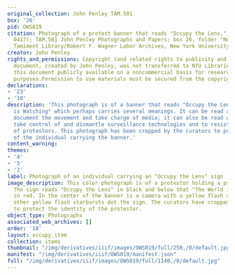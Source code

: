 ```yaml
---
original_collection: John Penley TAM.501
box: '26'
pid: OWS019
citation: Photograph of a protest banner that reads "Occupy the Lens," 2011 (negative
  0417); TAM.501 John Penley Photographs and Papers; box 26, folder "Negatives 6-24-2011—1-7-2012";
  Tamiment Library/Robert F. Wagner Labor Archives, New York University
creator: John Penley
rights_and_permissions: Copyright (and related rights to publicity and privacy) to
  document, created by John Penley, was not transferred to NYU Libraries. We are making
  this document publicly available on a noncommercial basis for research and educational
  purposes.Permission to use materials must be secured from the copyright holder.
declarations:
- '23'
- '18'
description: 'This photograph is of a banner that reads "Occupy the Lens: The World
  is Watching" which perhaps carries several meanings. It can be read as a call to
  document the movement and take charge of media; it can also be read as a call to
  take control of and dismantle surveillance technologies and to resist the monitoring
  of protestors. This photograph has been cropped by the curators to protect the identity
  of the individual carrying the banner.'
content_warning:
themes:
- '4'
- '5'
- '2'
label: Photograph of an individual carrying an "Occupy the Lens" sign
image_description: This color photograph is of a protestor holding a protest sign.
  The sign reads "Occupy the Lens" in black and below that "The World is Watching"
  in red. In the center of the banner is a camera with a yellow flash starburst. Four
  other yellow flash starbursts dot the sign. The curators have cropped the photograph
  to protect the identity of the protestor.
object_type: Photographs
associated_web_archives: []
order: '18'
layout: occupy_item
collection: items
thumbnail: "/img/derivatives/iiif/images/OWS019/full/250,/0/default.jpg"
manifest: "/img/derivatives/iiif/OWS019/manifest.json"
full: "/img/derivatives/iiif/images/OWS019/full/1140,/0/default.jpg"
---
```

